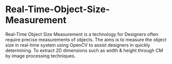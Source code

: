 # Real-Time-Object-Size-Measurement
Real-Time Object Size Measurement is a technology for Designers often require precise measurements of objects. The aims is to measure the object size in real-time system using OpenCV to assist designers in quickly determining.  To extract 2D dimensions such as width &amp; height through CM by image processing techniques.
